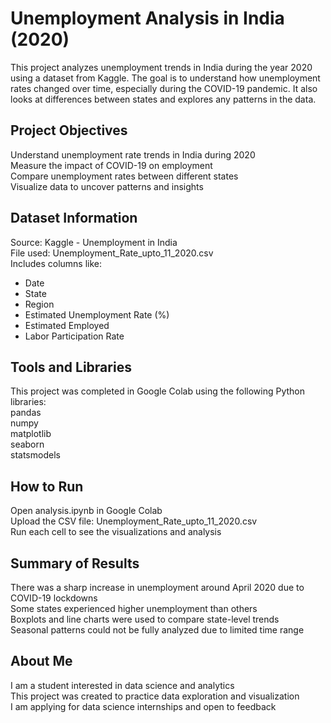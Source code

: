 # Unemployment Analysis in India (2020)

This project analyzes unemployment trends in India during the year 2020 using a dataset from Kaggle. The goal is to understand how unemployment rates changed over time, especially during the COVID-19 pandemic. It also looks at differences between states and explores any patterns in the data.

## Project Objectives

Understand unemployment rate trends in India during 2020  
Measure the impact of COVID-19 on employment  
Compare unemployment rates between different states  
Visualize data to uncover patterns and insights  

## Dataset Information

Source: Kaggle - Unemployment in India  
File used: Unemployment_Rate_upto_11_2020.csv  
Includes columns like:  
- Date  
- State  
- Region  
- Estimated Unemployment Rate (%)  
- Estimated Employed  
- Labor Participation Rate  

## Tools and Libraries

This project was completed in Google Colab using the following Python libraries:  
pandas  
numpy  
matplotlib  
seaborn  
statsmodels  

## How to Run

Open analysis.ipynb in Google Colab  
Upload the CSV file: Unemployment_Rate_upto_11_2020.csv  
Run each cell to see the visualizations and analysis  

## Summary of Results

There was a sharp increase in unemployment around April 2020 due to COVID-19 lockdowns  
Some states experienced higher unemployment than others  
Boxplots and line charts were used to compare state-level trends  
Seasonal patterns could not be fully analyzed due to limited time range  

## About Me

I am a student interested in data science and analytics  
This project was created to practice data exploration and visualization  
I am applying for data science internships and open to feedback  
